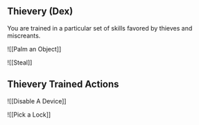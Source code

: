 ## Thievery (Dex)

You are trained in a particular set of skills favored by thieves and miscreants.

![[Palm an Object]]

![[Steal]]

## Thievery Trained Actions


![[Disable A Device]]

![[Pick a Lock]]